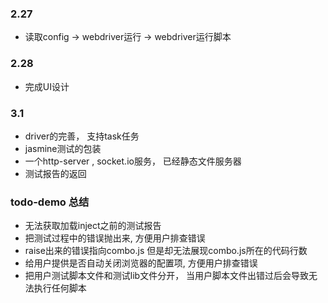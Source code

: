 ### 2.27
* 读取config -> webdriver运行 -> webdriver运行脚本 

### 2.28 
* 完成UI设计

### 3.1
* driver的完善， 支持task任务
* jasmine测试的包装
* 一个http-server , socket.io服务， 已经静态文件服务器
* 测试报告的返回

### todo-demo 总结
* 无法获取加载inject之前的测试报告
* 把测试过程中的错误抛出来, 方便用户排查错误
* raise出来的错误指向combo.js 但是却无法展现combo.js所在的代码行数
* 给用户提供是否自动关闭浏览器的配置项, 方便用户排查错误
* 把用户测试脚本文件和测试lib文件分开， 当用户脚本文件出错过后会导致无法执行任何脚本


